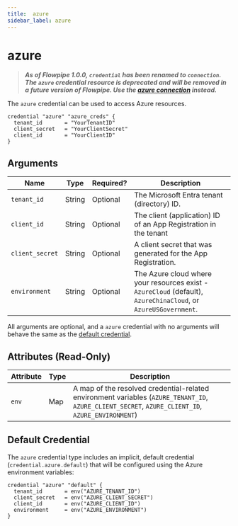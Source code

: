 ```yaml
---
title:  azure
sidebar_label: azure
---
```


# azure

> ***As of Flowpipe 1.0.0, `credential` has been renamed to `connection`.  The `azure` credential resource is deprecated and will be removed in a future version of Flowpipe. Use the [azure connection](/docs/reference/config-files/connection/azure) instead.***


The `azure` credential can be used to access Azure resources.

```hcl
credential "azure" "azure_creds" {
  tenant_id       = "YourTenantID"
  client_secret   = "YourClientSecret"
  client_id       = "YourClientID"
}
```

## Arguments

| Name            | Type    | Required?| Description
|-----------------|---------|----------|-------------------
| `tenant_id`     |  String | Optional | The Microsoft Entra tenant (directory) ID.
| `client_id`     |  String | Optional | The client (application) ID of an App Registration in the tenant
| `client_secret` |  String | Optional | A client secret that was generated for the App Registration.
| `environment`   |  String | Optional | The Azure cloud where your resources exist - `AzureCloud` (default), `AzureChinaCloud`, or `AzureUSGovernment`.

All arguments are optional, and a `azure` credential with no arguments will behave the same as the [default credential](#default-credential).

## Attributes (Read-Only)

| Attribute       | Type    | Description
|-----------------|---------|-----------------
| `env`           | Map     | A map of the resolved credential-related environment variables (`AZURE_TENANT_ID`, `AZURE_CLIENT_SECRET`, `AZURE_CLIENT_ID`, `AZURE_ENVIRONMENT`)

## Default Credential

The `azure` credential type includes an implicit, default credential (`credential.azure.default`) that will be configured using the Azure environment variables:

```hcl
credential "azure" "default" {
  tenant_id       = env("AZURE_TENANT_ID")
  client_secret   = env("AZURE_CLIENT_SECRET")
  client_id       = env("AZURE_CLIENT_ID")
  environment     = env("AZURE_ENVIRONMENT")
}
```

